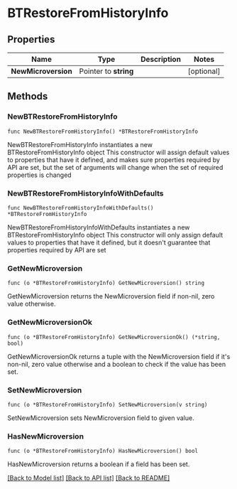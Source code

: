# BTRestoreFromHistoryInfo

## Properties

Name | Type | Description | Notes
------------ | ------------- | ------------- | -------------
**NewMicroversion** | Pointer to **string** |  | [optional] 

## Methods

### NewBTRestoreFromHistoryInfo

`func NewBTRestoreFromHistoryInfo() *BTRestoreFromHistoryInfo`

NewBTRestoreFromHistoryInfo instantiates a new BTRestoreFromHistoryInfo object
This constructor will assign default values to properties that have it defined,
and makes sure properties required by API are set, but the set of arguments
will change when the set of required properties is changed

### NewBTRestoreFromHistoryInfoWithDefaults

`func NewBTRestoreFromHistoryInfoWithDefaults() *BTRestoreFromHistoryInfo`

NewBTRestoreFromHistoryInfoWithDefaults instantiates a new BTRestoreFromHistoryInfo object
This constructor will only assign default values to properties that have it defined,
but it doesn't guarantee that properties required by API are set

### GetNewMicroversion

`func (o *BTRestoreFromHistoryInfo) GetNewMicroversion() string`

GetNewMicroversion returns the NewMicroversion field if non-nil, zero value otherwise.

### GetNewMicroversionOk

`func (o *BTRestoreFromHistoryInfo) GetNewMicroversionOk() (*string, bool)`

GetNewMicroversionOk returns a tuple with the NewMicroversion field if it's non-nil, zero value otherwise
and a boolean to check if the value has been set.

### SetNewMicroversion

`func (o *BTRestoreFromHistoryInfo) SetNewMicroversion(v string)`

SetNewMicroversion sets NewMicroversion field to given value.

### HasNewMicroversion

`func (o *BTRestoreFromHistoryInfo) HasNewMicroversion() bool`

HasNewMicroversion returns a boolean if a field has been set.


[[Back to Model list]](../README.md#documentation-for-models) [[Back to API list]](../README.md#documentation-for-api-endpoints) [[Back to README]](../README.md)


